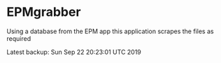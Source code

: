 # EPMgrabber
Using a database from the EPM app this application scrapes the files as required


Latest backup: Sun Sep 22 20:23:01 UTC 2019
